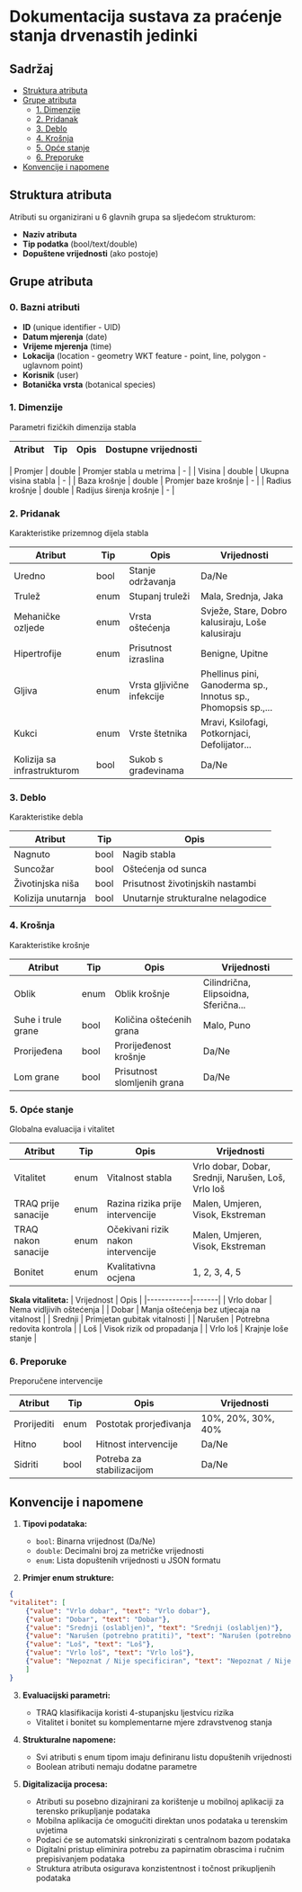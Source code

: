 # Dokumentacija sustava za praćenje stanja drvenastih jedinki

## Sadržaj
- [Struktura atributa](#struktura-atributa)
- [Grupe atributa](#grupe-atributa)
  - [1. Dimenzije](#1-dimenzije)
  - [2. Pridanak](#2-pridanak)
  - [3. Deblo](#3-deblo)
  - [4. Krošnja](#4-krošnja)
  - [5. Opće stanje](#5-opće-stanje)
  - [6. Preporuke](#6-preporuke)
- [Konvencije i napomene](#konvencije-i-napomene)

## Struktura atributa
Atributi su organizirani u 6 glavnih grupa sa sljedećom strukturom:
- **Naziv atributa**
- **Tip podatka** (bool/text/double)
- **Dopuštene vrijednosti** (ako postoje)

## Grupe atributa

### 0. Bazni atributi
- **ID** (unique identifier - UID)
- **Datum mjerenja** (date)
- **Vrijeme mjerenja** (time)
- **Lokacija** (location - geometry WKT feature - point, line, polygon - uglavnom point)
- **Korisnik** (user)
- **Botanička vrsta** (botanical species)

### 1. Dimenzije
Parametri fizičkih dimenzija stabla

| Atribut | Tip | Opis | Dostupne vrijednosti |
|---------|-----|------|----------------------|

| Promjer | double | Promjer stabla u metrima | - |
| Visina | double | Ukupna visina stabla | - |
| Baza krošnje | double | Promjer baze krošnje | - |
| Radius krošnje | double | Radijus širenja krošnje | - |

### 2. Pridanak
Karakteristike prizemnog dijela stabla

| Atribut | Tip | Opis | Vrijednosti |
|---------|-----|------|-------------|
| Uredno | bool | Stanje održavanja | Da/Ne |
| Trulež | enum | Stupanj truleži | Mala, Srednja, Jaka |
| Mehaničke ozljede | enum | Vrsta oštećenja | Svježe, Stare, Dobro kalusiraju, Loše kalusiraju |
| Hipertrofije | enum | Prisutnost izraslina | Benigne, Upitne |
| Gljiva | enum | Vrsta gljivične infekcije | Phellinus pini, Ganoderma sp., Innotus sp., Phomopsis sp.,... |
| Kukci | enum | Vrste štetnika | Mravi, Ksilofagi, Potkornjaci, Defolijator... |
| Kolizija sa infrastrukturom | bool | Sukob s građevinama | Da/Ne |

### 3. Deblo
Karakteristike debla

| Atribut | Tip | Opis | 
|---------|-----|------|
| Nagnuto | bool | Nagib stabla |
| Suncožar | bool | Oštećenja od sunca |
| Životinjska niša | bool | Prisutnost životinjskih nastambi |
| Kolizija unutarnja | bool | Unutarnje strukturalne nelagodice |

### 4. Krošnja
Karakteristike krošnje

| Atribut | Tip | Opis | Vrijednosti |
|---------|-----|------|-------------|
| Oblik | enum | Oblik krošnje | Cilindrična, Elipsoidna, Sferična... |
| Suhe i trule grane | bool | Količina oštećenih grana | Malo, Puno |
| Prorijeđena | bool | Prorijeđenost krošnje | Da/Ne |
| Lom grane | bool | Prisutnost slomljenih grana | Da/Ne |

### 5. Opće stanje
Globalna evaluacija i vitalitet

| Atribut | Tip | Opis | Vrijednosti |
|---------|-----|------|-------------|
| Vitalitet | enum | Vitalnost stabla | Vrlo dobar, Dobar, Srednji, Narušen, Loš, Vrlo loš |
| TRAQ prije sanacije | enum | Razina rizika prije intervencije | Malen, Umjeren, Visok, Ekstreman |
| TRAQ nakon sanacije | enum | Očekivani rizik nakon intervencije | Malen, Umjeren, Visok, Ekstreman |
| Bonitet | enum | Kvalitativna ocjena | 1, 2, 3, 4, 5 |

**Skala vitaliteta:**
| Vrijednost | Opis |
|------------|-------|
| Vrlo dobar | Nema vidljivih oštećenja |
| Dobar | Manja oštećenja bez utjecaja na vitalnost |
| Srednji | Primjetan gubitak vitalnosti |
| Narušen | Potrebna redovita kontrola |
| Loš | Visok rizik od propadanja |
| Vrlo loš | Krajnje loše stanje |

### 6. Preporuke
Preporučene intervencije

| Atribut | Tip | Opis | Vrijednosti |
|---------|-----|------|-------------|
| Prorijediti | enum | Postotak prorjeđivanja | 10%, 20%, 30%, 40% |
| Hitno | bool | Hitnost intervencije | Da/Ne |
| Sidriti | bool | Potreba za stabilizacijom | Da/Ne |

## Konvencije i napomene
1. **Tipovi podataka:**
   - `bool`: Binarna vrijednost (Da/Ne)
   - `double`: Decimalni broj za metričke vrijednosti
   - `enum`: Lista dopuštenih vrijednosti u JSON formatu

2. **Primjer enum strukture:**
```json
{
"vitalitet": [
    {"value": "Vrlo dobar", "text": "Vrlo dobar"},
    {"value": "Dobar", "text": "Dobar"},
    {"value": "Srednji (oslabljen)", "text": "Srednji (oslabljen)"},
    {"value": "Narušen (potrebno pratiti)", "text": "Narušen (potrebno pratiti)"},
    {"value": "Loš", "text": "Loš"},
    {"value": "Vrlo loš", "text": "Vrlo loš"},
    {"value": "Nepoznat / Nije specificiran", "text": "Nepoznat / Nije specificiran"}
    ]
}
```

3. **Evaluacijski parametri:**
   - TRAQ klasifikacija koristi 4-stupanjsku ljestvicu rizika
   - Vitalitet i bonitet su komplementarne mjere zdravstvenog stanja

4. **Strukturalne napomene:**
   - Svi atributi s enum tipom imaju definiranu listu dopuštenih vrijednosti
   - Boolean atributi nemaju dodatne parametre

5. **Digitalizacija procesa:**
   - Atributi su posebno dizajnirani za korištenje u mobilnoj aplikaciji za terensko prikupljanje podataka
   - Mobilna aplikacija će omogućiti direktan unos podataka u terenskim uvjetima
   - Podaci će se automatski sinkronizirati s centralnom bazom podataka
   - Digitalni pristup eliminira potrebu za papirnatim obrascima i ručnim prepisivanjem podataka
   - Struktura atributa osigurava konzistentnost i točnost prikupljenih podataka